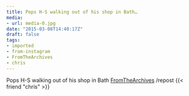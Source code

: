 ```yaml
---
title: Pops H-S walking out of his shop in Bath…
media:
- url: media-0.jpg
date: "2015-03-08T14:40:17Z"
draft: false
tags:
- imported
- from-instagram
- FromTheArchives
- chris
---
```

Pops H-S walking out of his shop in Bath [FromTheArchives](/tags/fromthearchives) /repost {{< friend "chris" >}}
